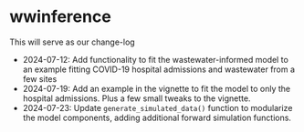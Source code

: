 # wwinference

This will serve as our change-log
- 2024-07-12: Add functionality to fit the wastewater-informed model to an example fitting COVID-19 hospital admissions and wastewater from a few sites
- 2024-07-19: Add an example in the vignette to fit the model to only the hospital admissions. Plus a few small tweaks to the vignette.
- 2024-07-23: Update `generate_simulated_data()` function to modularize the model components, adding additional
forward simulation functions.
